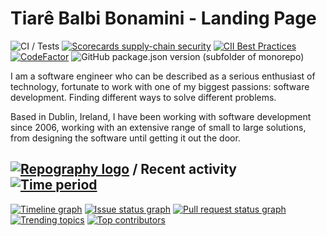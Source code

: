 # Tiarê Balbi Bonamini - Landing Page

![CI / Tests](https://github.com/tiarebalbi/tiarebalbi-website/workflows/CI%20/%20Tests/badge.svg)
[![Scorecards supply-chain security](https://github.com/tiarebalbi/tiarebalbi-website/actions/workflows/scorecards-analysis.yml/badge.svg)](https://github.com/tiarebalbi/tiarebalbi-website/actions/workflows/scorecards-analysis.yml)
[![CII Best Practices](https://bestpractices.coreinfrastructure.org/projects/5543/badge)](https://bestpractices.coreinfrastructure.org/projects/5543)
[![CodeFactor](https://www.codefactor.io/repository/github/tiarebalbi/tiarebalbi-website/badge)](https://www.codefactor.io/repository/github/tiarebalbi/tiarebalbi-website)
![GitHub package.json version (subfolder of monorepo)](https://img.shields.io/github/package-json/v/tiarebalbi/tiarebalbi-website)


I am a software engineer who can be described as a serious enthusiast of technology, fortunate to work with one of my biggest passions: software development. Finding different ways to solve different problems.

Based in Dublin, Ireland, I have been working with software development since 2006, working with an extensive range of small to large solutions, from designing the software until getting it out the door.

## [![Repography logo](https://images.repography.com/logo.svg)](https://repography.com) / Recent activity [![Time period](https://images.repography.com/25902288/tiarebalbi/tiarebalbi-website/recent-activity/407aa818006a3f36d2b32e53a00a2cde_badge.svg)](https://repography.com)
[![Timeline graph](https://images.repography.com/25902288/tiarebalbi/tiarebalbi-website/recent-activity/407aa818006a3f36d2b32e53a00a2cde_timeline.svg)](https://github.com/tiarebalbi/tiarebalbi-website/commits)
[![Issue status graph](https://images.repography.com/25902288/tiarebalbi/tiarebalbi-website/recent-activity/407aa818006a3f36d2b32e53a00a2cde_issues.svg)](https://github.com/tiarebalbi/tiarebalbi-website/issues)
[![Pull request status graph](https://images.repography.com/25902288/tiarebalbi/tiarebalbi-website/recent-activity/407aa818006a3f36d2b32e53a00a2cde_prs.svg)](https://github.com/tiarebalbi/tiarebalbi-website/pulls)
[![Trending topics](https://images.repography.com/25902288/tiarebalbi/tiarebalbi-website/recent-activity/407aa818006a3f36d2b32e53a00a2cde_words.svg)](https://github.com/tiarebalbi/tiarebalbi-website/commits)
[![Top contributors](https://images.repography.com/25902288/tiarebalbi/tiarebalbi-website/recent-activity/407aa818006a3f36d2b32e53a00a2cde_users.svg)](https://github.com/tiarebalbi/tiarebalbi-website/graphs/contributors)
